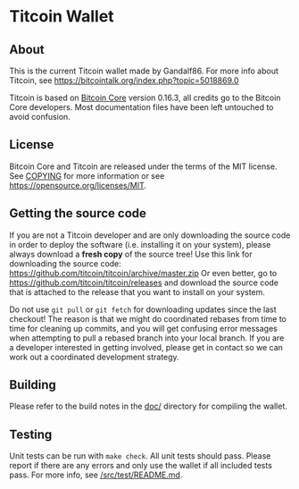 Titcoin Wallet
=====================================

About
-----

This is the current Titcoin wallet made by Gandalf86. For more info about Titcoin, see https://bitcointalk.org/index.php?topic=5018869.0

Titcoin is based on [Bitcoin Core](https://github.com/bitcoin/bitcoin) version 0.16.3, all credits go to the Bitcoin Core developers. Most documentation files have been left untouched to avoid confusion.

License
-------

Bitcoin Core and Titcoin are released under the terms of the MIT license. See [COPYING](COPYING) for more
information or see https://opensource.org/licenses/MIT.

Getting the source code
------------------------

If you are not a Titcoin developer and are only downloading the source code in order to deploy the software (i.e. installing it on your system), please always download a **fresh copy** of the source tree! Use this link for downloading the source code: https://github.com/titcoin/titcoin/archive/master.zip Or even better, go to https://github.com/titcoin/titcoin/releases and download the source code that is attached to the release that you want to install on your system.

Do not use `git pull` or `git fetch` for downloading updates since the last checkout! The reason is that we might do coordinated rebases from time to time for cleaning up commits, and you will get confusing error messages when attempting to pull a rebased branch into your local branch. If you are a developer interested in getting involved, please get in contact so we can work out a coordinated development strategy.

Building
--------

Please refer to the build notes in the [doc/](doc/) directory for compiling the wallet.

Testing
-------

Unit tests can be run with `make check`. All unit tests should pass. Please report if there are any errors and only use the wallet if all included tests pass. For more info, see [/src/test/README.md](/src/test/README.md).


